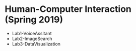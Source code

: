 # Human-Computer Interaction (Spring 2019)
- Lab1-VoiceAssitant
- Lab2-ImageSearch
- Lab3-DataVisualization

